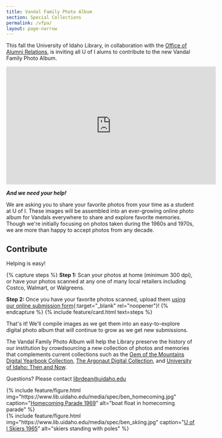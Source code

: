 ```yaml
---
title: Vandal Family Photo Album
section: Special Collections
permalink: /vfpa/
layout: page-narrow
---
```


This fall the University of Idaho Library, in collaboration with the [Office of Alumni Relations](https://www.uidaho.edu/alumni), is inviting all U of I alums to contribute to the new Vandal Family Photo Album.

<div class="embed-responsive embed-responsive-16by9 mb-4">
  <iframe class="embed-responsive-item" width="560" height="315" src="https://www.youtube-nocookie.com/embed/V2qcxreZ84E?rel=0&modestbranding=1" frameborder="0" allow="accelerometer; autoplay; clipboard-write; encrypted-media; gyroscope; picture-in-picture" allowfullscreen></iframe>
</div>

__*And we need your help!*__

We are asking you to share your favorite photos from your time as a student at U of I. 
These images will be assembled into an ever-growing online photo album for Vandals everywhere to share and explore favorite memories. 
Though we're initially focusing on photos taken during the 1960s and 1970s, we are more than happy to accept photos from any decade.

## Contribute

Helping is easy!

{% capture steps %}
**Step 1:** Scan your photos at home (minimum 300 dpi), or have your photos scanned at any one of many local retailers including Costco, Walmart, or Walgreens.

**Step 2:** Once you have your favorite photos scanned, upload them [using our online submission form](https://uidaho.co1.qualtrics.com/jfe/form/SV_6g6KAE6dc7GxkuF){:target="_blank" rel="noopener"}!
{% endcapture %}
{% include feature/card.html text=steps %}

That's it! 
We'll compile images as we get them into an easy-to-explore digital photo album that will continue to grow as we get new submissions.

The Vandal Family Photo Album will help the Library preserve the history of our institution by crowdsourcing a new collection of photos and memories that complements current collections such as the [Gem of the Mountains Digital Yearbook Collection](https://www.lib.uidaho.edu/digital/gem/), [The Argonaut Digital Collection](https://www.lib.uidaho.edu/digital/argonaut/), and [University of Idaho: Then and Now](https://www.lib.uidaho.edu/digital/campushistory/).

Questions? Please contact <librdean@uidaho.edu>

<div class="row">
<div class="col">{% include feature/figure.html img="https://www.lib.uidaho.edu/media/spec/ben_homecoming.jpg" caption="<a href='https://www.lib.uidaho.edu/digital/pg2/items/pg2456.html'>Homecoming Parade 1969</a>" alt="boat float in homecoming parade" %}</div>
<div class="col">{% include feature/figure.html img="https://www.lib.uidaho.edu/media/spec/ben_skiing.jpg" caption="<a href='https://www.lib.uidaho.edu/digital/pg2/items/pg21506.html'>U of I Skiers 1965</a>" alt="skiers standing with poles" %}</div>
</div>
